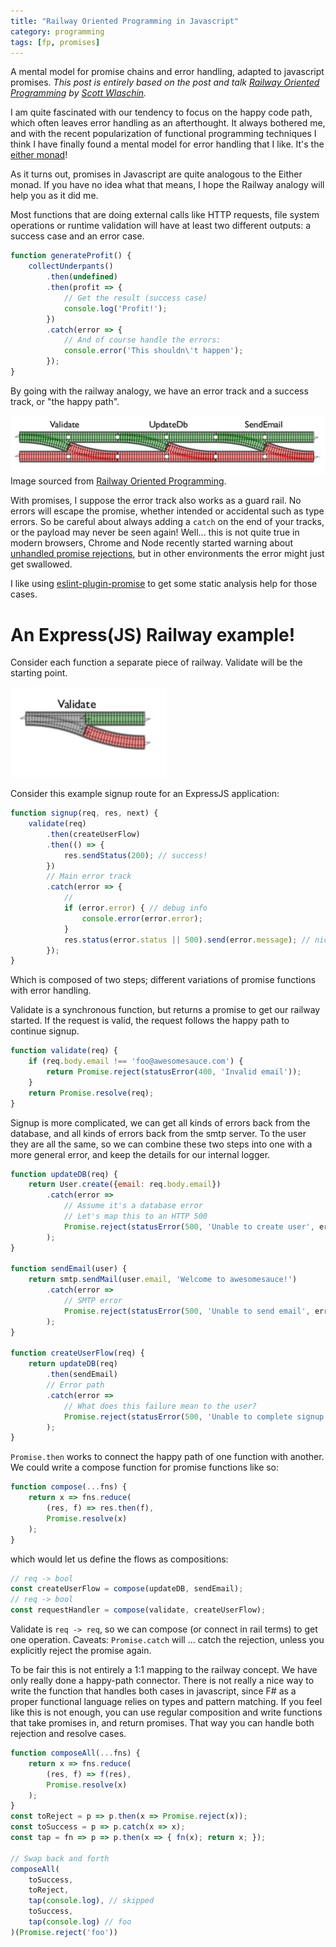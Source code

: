 ```yaml
---
title: "Railway Oriented Programming in Javascript"
category: programming
tags: [fp, promises]
---
```

A mental model for promise chains and error handling, adapted to javascript promises.
*This post is entirely based on the post and talk [Railway Oriented Programming](https://fsharpforfunandprofit.com/rop/)
by [Scott Wlaschin](https://twitter.com/scottwlaschin).*

I am quite fascinated with our tendency to focus on the happy code path, which often leaves
error handling as an afterthought. It always bothered me, and with the recent popularization of
functional programming techniques I think I have finally found a mental model for error handling
that I like. It's the [either monad](https://www.schoolofhaskell.com/school/starting-with-haskell/basics-of-haskell/10_Error_Handling#the-either-monad)!

As it turns out, promises in Javascript are quite analogous to the Either monad. If you have no idea
what that means, I hope the Railway analogy will help you as it did me.

Most functions that are doing external calls like HTTP requests, file system operations or runtime
validation will have at least two different outputs: a success case and an error case.



```js
function generateProfit() {
	collectUnderpants()
		.then(undefined)
		.then(profit => {
			// Get the result (success case)
			console.log('Profit!');
		})
		.catch(error => {
			// And of course handle the errors:
			console.error('This shouldn\'t happen');
		});
}
```

By going with the railway analogy, we have an error track and a success track, or "the happy path".

![alt](/assets/images/railway-1.png)
Image sourced from [Railway Oriented Programming](https://fsharpforfunandprofit.com/rop/).

With promises, I suppose the error track also works as a guard rail. No errors will escape the promise,
whether intended or accidental such as type errors.
So be careful about always adding a `catch` on the end of your tracks, or the payload may never be seen again!
Well... this is not quite true in modern browsers, Chrome and Node recently started warning about
[unhandled promise rejections](http://2ality.com/2016/04/unhandled-rejections.html),
but in other environments the error might just get swallowed.

I like using [eslint-plugin-promise](https://github.com/xjamundx/eslint-plugin-promise) to get
some static analysis help for those cases.

# An Express(JS) Railway example!
Consider each function a separate piece of railway. Validate will be the starting point.


<img src="/assets/images/railway-2.png" alt="Rails!" style="width: 250px;"/>

Consider this example signup route for an ExpressJS application:

```js
function signup(req, res, next) {
	validate(req)
		.then(createUserFlow)
		.then(() => {
			res.sendStatus(200); // success!
		})
		// Main error track
		.catch(error => {
			//
			if (error.error) { // debug info
				console.error(error.error);
			}
			res.status(error.status || 500).send(error.message); // nice user error
		});
}
```

Which is composed of two steps; different variations of promise functions with error handling.

Validate is a synchronous function, but returns a promise to get our railway started. If the request
is valid, the request follows the happy path to continue signup.

```js
function validate(req) {
	if (req.body.email !== 'foo@awesomesauce.com') {
		return Promise.reject(statusError(400, 'Invalid email'));
	}
	return Promise.resolve(req);
}
```

Signup is more complicated, we can get all kinds of errors back from the database, and all kinds of
errors back from the smtp server. To the user they are all the same, so we can combine these two
steps into one with a more general error, and keep the details for our internal logger.

```js
function updateDB(req) {
	return User.create({email: req.body.email})
		.catch(error =>
			// Assume it's a database error
			// Let's map this to an HTTP 500
			Promise.reject(statusError(500, 'Unable to create user', error)
		);
}

function sendEmail(user) {
	return smtp.sendMail(user.email, 'Welcome to awesomesauce!')
		.catch(error =>
			// SMTP error
			Promise.reject(statusError(500, 'Unable to send email', error)
		);
}

function createUserFlow(req) {
	return updateDB(req)
		.then(sendEmail)
		// Error path
		.catch(error =>
			// What does this failure mean to the user?
			Promise.reject(statusError(500, 'Unable to complete signup', error))
		);
}
```

`Promise.then` works to connect the happy path of one function with another. We could write a
compose function for promise functions like so:

```js
function compose(...fns) {
	return x => fns.reduce(
		(res, f) => res.then(f),
		Promise.resolve(x)
	);
}
```

which would let us define the flows as compositions:

```js
// req -> bool
const createUserFlow = compose(updateDB, sendEmail);
// req -> bool
const requestHandler = compose(validate, createUserFlow);
```

Validate is `req -> req`, so we can compose (or connect in rail terms) to get one operation.
Caveats: `Promise.catch` will ... catch the rejection, unless you explicitly reject the promise
again.

To be fair this is not entirely a 1:1 mapping to the railway concept. We have only really done a
happy-path connector. There is not really a nice way to write the function that handles both cases
in javascript, since F# as a proper functional language relies on types and pattern matching.
If you feel like this is not enough, you can use regular composition and write functions that
take promises in, and return promises. That way you can handle both rejection and resolve cases.

```js
function composeAll(...fns) {
	return x => fns.reduce(
		(res, f) => f(res),
		Promise.resolve(x)
	);
}
const toReject = p => p.then(x => Promise.reject(x));
const toSuccess = p => p.catch(x => x);
const tap = fn => p => p.then(x => { fn(x); return x; });

// Swap back and forth
composeAll(
	toSuccess,
	toReject,
	tap(console.log), // skipped
	toSuccess,
	tap(console.log) // foo
)(Promise.reject('foo'))
```
